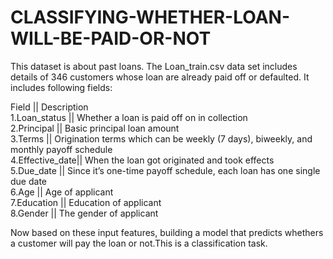 # CLASSIFYING-WHETHER-LOAN-WILL-BE-PAID-OR-NOT

This dataset is about past loans. The Loan_train.csv data set includes details of 346 customers whose loan are already paid off or defaulted. It includes following fields:</br>

Field	          || Description</br>
1.Loan_status   ||	 Whether a loan is paid off on in collection</br>
2.Principal     ||	 Basic principal loan amount </br>
3.Terms	        ||   Origination terms which can be weekly (7 days), biweekly, and monthly payoff schedule</br>
4.Effective_date||	When the loan got originated and took effects</br>
5.Due_date	    || Since it’s one-time payoff schedule, each loan has one single due date</br>
6.Age           ||  	Age of applicant</br>
7.Education	    || Education of applicant</br>
8.Gender	      || The gender of applicant</br>

Now based on these input features, building a model that predicts whethers a customer will pay the loan or not.This is a classification task.
